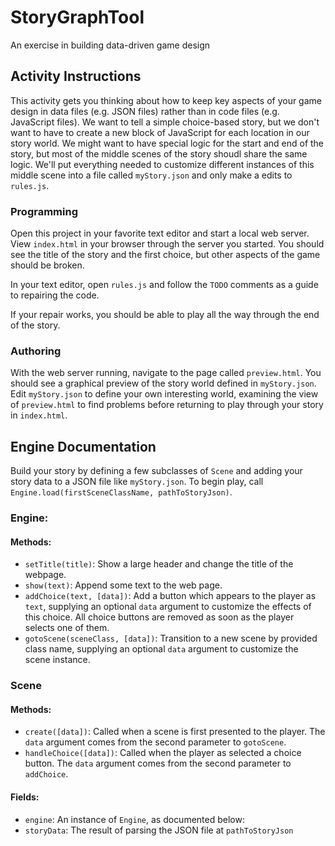 # StoryGraphTool

An exercise in building data-driven game design

## Activity Instructions

This activity gets you thinking about how to keep key aspects of your game design in data files (e.g. JSON files) rather than in code files (e.g. JavaScript files). We want to tell a simple choice-based story, but we don't want to have to create a new block of JavaScript for each location in our story world. We might want to have special logic for the start and end of the story, but most of the middle scenes of the story shoudl share the same logic. We'll put everything needed to customize different instances of this middle scene into a file called `myStory.json` and only make a edits to `rules.js`.

### Programming

Open this project in your favorite text editor and start a local web server. View `index.html` in your browser through the server you started. You should see the title of the story and the first choice, but other aspects of the game should be broken.

In your text editor, open `rules.js` and follow the `TODO` comments as a guide to repairing the code.

If your repair works, you should be able to play all the way through the end of the story.

### Authoring

With the web server running, navigate to the page called `preview.html`. You should see a graphical preview of the story world defined in `myStory.json`. Edit `myStory.json` to define your own interesting world, examining the view of `preview.html` to find problems before returning to play through your story in `index.html`.

## Engine Documentation

Build your story by defining a few subclasses of `Scene` and adding your story data to a JSON file like `myStory.json`. To begin play, call `Engine.load(firstSceneClassName, pathToStoryJson)`.

### Engine:
#### Methods:
- `setTitle(title)`: Show a large header and change the title of the webpage.
- `show(text)`: Append some text to the web page.
- `addChoice(text, [data])`: Add a button which appears to the player as `text`, supplying an optional `data` argument to customize the effects of this choice. All choice buttons are removed as soon as the player selects one of them.
- `gotoScene(sceneClass, [data])`: Transition to a new scene by provided class name, supplying an optional `data` argument to customize the scene instance.

### Scene
#### Methods:
- `create([data])`: Called when a scene is first presented to the player. The `data` argument comes from the second parameter to `gotoScene`.
- `handleChoice([data])`: Called when the player as selected a choice button. The `data` argument comes from the second parameter to `addChoice`.

#### Fields:
- `engine`: An instance of `Engine`, as documented below:
- `storyData`: The result of parsing the JSON file at `pathToStoryJson`

